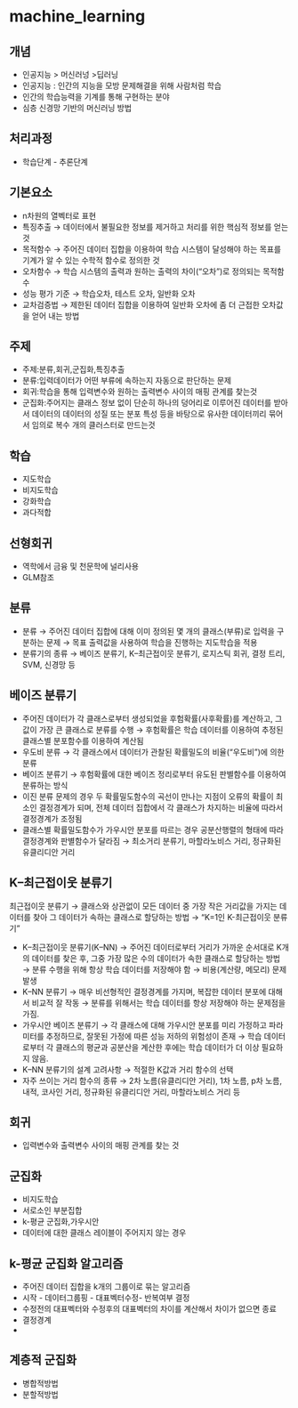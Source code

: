 # machine_learning

## 개념

- 인공지능 > 머신러넝 >딥러닝
- 인공지능 : 인간의 지능을 모방 문제해결을 위해 사람처럼 학습
- 인간의 학습능력을 기계를 통해 구현하는 분야
- 심층 신경망 기반의 머신러닝 방법

## 처리과정

- 학습단계 - 추론단계

## 기본요소

- n차원의 열벡터로 표현
- 특징추출 → 데이터에서 불필요한 정보를 제거하고 처리를 위한 핵심적 정보를 얻는 것
- 목적함수 → 주어진 데이터 집합을 이용하여 학습 시스템이 달성해야 하는 목표를 기계가 알 수 있는 수학적 함수로 정의한 것
- 오차함수 → 학습 시스템의 출력과 원하는 출력의 차이(“오차”)로 정의되는 목적함수
- 성능 평가 기준 → 학습오차, 테스트 오차, 일반화 오차
- 교차검증법 → 제한된 데이터 집합을 이용하여 일반화 오차에 좀 더 근접한 오차값을 얻어 내는 방법

## 주제

- 주제:분류,회귀,군집화,특징추출
- 분류:입력데이터가 어떤 부류에 속하는지 자동으로 판단하는 문제
- 회귀:학습을 통해 입력변수와 원하는 출력변수 사이의 매핑 관계를 찾는것
- 군집화:주어지는 클래스 정보 없이 단순히 하나의 덩어리로 이루어진 데이터를 받아서 데이터의 데이터의 성질 또는 분포 특성 등을 바탕으로 유사한 데이터끼리 묶어서 임의로 복수 개의 클러스터로 만드는것

## 학습

- 지도학습
- 비지도학습
- 강화학습
- 과다적합

## 선형회귀

- 역학에서 금융 및 천문학에 널리사용
- GLM참조

## 분류

- 분류 → 주어진 데이터 집합에 대해 이미 정의된 몇 개의 클래스(부류)로 입력을 구분하는 문제 → 목표 출력값을 사용하여 학습을 진행하는 지도학습을 적용
- 분류기의 종류 → 베이즈 분류기, K–최근접이웃 분류기, 로지스틱 회귀, 결정 트리, SVM, 신경망 등

## 베이즈 분류기

- 주어진 데이터가 각 클래스로부터 생성되었을 후험확률(사후확률)를 계산하고, 그 값이 가장 큰 클래스로 분류를 수행 → 후험확률은 학습 데이터를 이용하여 추정된 클래스별 분포함수를 이용하여 계산됨
- 우도비 분류 → 각 클래스에서 데이터가 관찰된 확률밀도의 비율(“우도비”)에 의한 분류
- 베이즈 분류기 → 후험확률에 대한 베이즈 정리로부터 유도된 판별함수를 이용하여 분류하는 방식
- 이진 분류 문제의 경우 두 확률밀도함수의 곡선이 만나는 지점이 오류의 확률이 최소인 결정경계가 되며, 전체 데이터 집합에서 각 클래스가 차지하는 비율에 따라서 결정경계가 조정됨
- 클래스별 확률밀도함수가 가우시안 분포를 따르는 경우 공분산행렬의 형태에 따라 결정경계와 판별함수가 달라짐 → 최소거리 분류기, 마할라노비스 거리, 정규화된 유클리디안 거리

## K–최근접이웃 분류기

최근접이웃 분류기 → 클래스와 상관없이 모든 데이터 중 가장 작은 거리값을 가지는 데이터를 찾아 그 데이터가 속하는 클래스로 할당하는 방법 → “K=1인 K-최근접이웃 분류기”

- K–최근접이웃 분류기(K–NN) → 주어진 데이터로부터 거리가 가까운 순서대로 K개의 데이터를 찾은 후, 그중 가장 많은 수의 데이터가 속한 클래스로 할당하는 방법 → 분류 수행을 위해 항상 학습 데이터를 저장해야 함 → 비용(계산량, 메모리) 문제 발생
- K–NN 분류기 → 매우 비선형적인 결정경계를 가지며, 복잡한 데이터 분포에 대해서 비교적 잘 작동 → 분류를 위해서는 학습 데이터를 항상 저장해야 하는 문제점을 가짐.
- 가우시안 베이즈 분류기 → 각 클래스에 대해 가우시안 분포를 미리 가정하고 파라미터를 추정하므로, 잘못된 가정에 따른 성능 저하의 위험성이 존재 → 학습 데이터로부터 각 클래스의 평균과 공분산을 계산한 후에는 학습 데이터가 더 이상 필요하지 않음.
- K–NN 분류기의 설계 고려사항 → 적절한 K값과 거리 함수의 선택
- 자주 쓰이는 거리 함수의 종류 → 2차 노름(유클리디안 거리), 1차 노름, p차 노름, 내적, 코사인 거리, 정규화된 유클리디안 거리, 마할라노비스 거리 등
## 회귀
- 입력변수와 출력변수 사이의 매핑 관계를 찾는 것
## 군집화
- 비지도학습
- 서로소인 부분집합
- k-평균 군집화,가우시안
- 데이터에 대한 클래스 레이블이 주어지지 않는 경우

## k-평균 군집화 알고리즘
- 주어진 데이터 집합을 k개의 그룹이로 묶는 알고리즘
- 시작 - 데이터그룹핑 - 대표벡터수정- 반복여부 결정
- 수정전의 대표벡터와 수정후의 대표벡터의 차이를 계산해서 차이가 없으면 종료
- 결정경계
- 

## 계층적 군집화
- 병합적방법
- 분할적방법